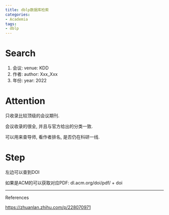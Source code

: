 ```yaml
---
title: dblp数据库检索
categories:
- Academia
tags:
- dblp
---
```


# Search

1. 会议: venue: KDD
2. 作者: author: Xxx_Xxx
3. 年份: year: 2022

# Attention

只收录比较顶级的会议期刊.

会议收录的很全, 并且与官方给出的分类一致.

可以用来查导师, 看作者排名, 是否仍在科研一线.

# Step

左边可以查到DOI

如果是ACM的可以获取对应PDF: dl.acm.org/doi/pdf/ + doi







---

References

https://zhuanlan.zhihu.com/p/228070971
